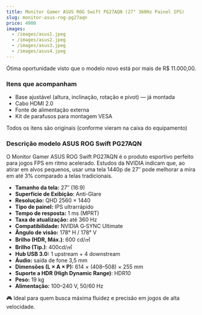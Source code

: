 ```yaml
---
title: Monitor Gamer ASUS ROG Swift PG27AQN (27" 360Hz Painel IPS)
slug: monitor-asus-rog-pg27aqn
price: 4900
images:
  - /images/asus1.jpeg
  - /images/asus2.jpeg
  - /images/asus3.jpeg
  - /images/asus4.jpeg
---
```


Ótima oportunidade visto que o modelo novo está por mais de R$ 11.000,00.

### Itens que acompanham
- Base ajustável (altura, inclinação, rotação e pivot) — já montada
- Cabo HDMI 2.0
- Fonte de alimentação externa
- Kit de parafusos para montagem VESA

Todos os itens são originais (conforme vieram na caixa do equipamento)

### Descrição modelo ASUS ROG Swift PG27AQN

O Monitor Gamer ASUS ROG Swift PG27AQN é o produto esportivo perfeito para jogos FPS em ritmo acelerado. Estudos da NVIDIA indicam que, ao atirar em alvos pequenos, usar uma tela 1440p de 27″ pode melhorar a mira em até 3% comparado a telas tradicionais.

- **Tamanho da tela:** 27″ (16:9)
- **Superfície de Exibição**: Anti-Glare
- **Resolução:** QHD 2560 × 1440
- **Tipo de painel:** IPS ultrarrápido
- **Tempo de resposta:** 1 ms (MPRT)
- **Taxa de atualização:** até 360 Hz
- **Compatibilidade:** NVIDIA G‑SYNC Ultimate
- **Ângulo de visão:** 178° H / 178° V
- **Brilho (HDR, Máx.)**: 600 cd/㎡
- **Brilho (Tip.)**: 400cd/㎡
- **Hub USB 3.0:** 1 upstream + 4 downstream
- **Áudio:** saída de fone 3,5 mm
- **Dimensões (L × A × P):** 614 × (408–508) × 255 mm
- **Suporte a HDR (High Dynamic Range)**: HDR10
- **Peso:** 19 kg
- **Alimentação:** 100–240 V, 50/60 Hz

🎮 Ideal para quem busca máxima fluidez e precisão em jogos de alta velocidade.
